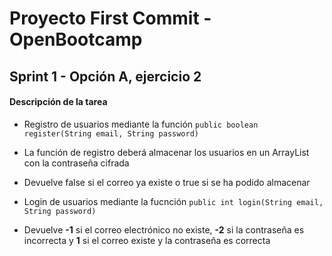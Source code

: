 # Proyecto First Commit - OpenBootcamp
## Sprint 1 - Opción A, ejercicio 2

#### Descripción de la tarea
- Registro de usuarios mediante la función ```public boolean register(String email, String password)```
- La función de registro deberá almacenar los usuarios en un ArrayList con la contraseña cifrada
- Devuelve false si el correo ya existe o true si se ha podido almacenar

- Login de usuarios mediante la fucnción ```public int login(String email, String password)```
- Devuelve **-1** si el correo electrónico no existe, **-2** si la contraseña es incorrecta y **1** si el correo existe y la contraseña es correcta